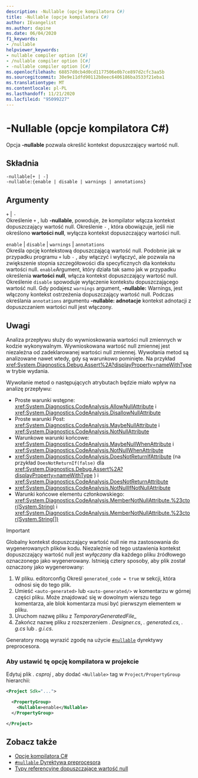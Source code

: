 ```yaml
---
description: -Nullable (opcje kompilatora C#)
title: -Nullable (opcje kompilatora C#)
author: IEvangelist
ms.author: dapine
ms.date: 06/04/2020
f1_keywords:
- /nullable
helpviewer_keywords:
- nullable compiler option [C#]
- /nullable compiler option [C#]
- -nullable compiler option [C#]
ms.openlocfilehash: 68857d0cb4d0cd1177506e0b7ce897d2cfc3aa5b
ms.sourcegitcommit: 30e9e11dfd90112b8eec6406186ba3533f21eba1
ms.translationtype: MT
ms.contentlocale: pl-PL
ms.lasthandoff: 11/21/2020
ms.locfileid: "95099227"
---
```

# <a name="-nullable-c-compiler-options"></a>-Nullable (opcje kompilatora C#)

Opcja **-nullable** pozwala określić kontekst dopuszczający wartość null.

## <a name="syntax"></a>Składnia

```console
-nullable[+ | -]
-nullable:{enable | disable | warnings | annotations}
```

## <a name="arguments"></a>Argumenty

`+` &#124; `-`  
Określenie `+` , lub **-nullable**, powoduje, że kompilator włącza kontekst dopuszczający wartość null. Określenie `-` , która obowiązuje, jeśli nie określono **wartości null**, wyłącza kontekst dopuszczający wartości null.

`enable` &#124; `disable` &#124; `warnings` &#124; `annotations`  
Określa opcję kontekstową dopuszczającą wartość null. Podobnie jak w przypadku programu `+` lub `-` , aby włączyć i wyłączyć, ale pozwala na zwiększenie stopnia szczegółowości dla specyficznych dla kontekstu wartości null. `enable`Argument, który działa tak samo jak w przypadku określenia **wartości null**, włącza kontekst dopuszczający wartość null. Określenie `disable` spowoduje wyłączenie kontekstu dopuszczającego wartość null. Gdy podajesz `warnings` argument, **-nullable:** Warnings, jest włączony kontekst ostrzeżenia dopuszczający wartość null. Podczas określania `annotations` argumentu **-nullable: adnotacje** kontekst adnotacji z dopuszczaniem wartości null jest włączony.

## <a name="remarks"></a>Uwagi

Analiza przepływu służy do wywnioskowania wartości null zmiennych w kodzie wykonywalnym. Wywnioskowana wartość null zmiennej jest niezależna od zadeklarowanej wartości null zmiennej. Wywołania metod są analizowane nawet wtedy, gdy są warunkowo pominięte. Na przykład <xref:System.Diagnostics.Debug.Assert%2A?displayProperty=nameWithType> w trybie wydania.

Wywołanie metod o następujących atrybutach będzie miało wpływ na analizę przepływu:

- Proste warunki wstępne: <xref:System.Diagnostics.CodeAnalysis.AllowNullAttribute> i <xref:System.Diagnostics.CodeAnalysis.DisallowNullAttribute>
- Proste warunki Post: <xref:System.Diagnostics.CodeAnalysis.MaybeNullAttribute> i <xref:System.Diagnostics.CodeAnalysis.NotNullAttribute>
- Warunkowe warunki końcowe: <xref:System.Diagnostics.CodeAnalysis.MaybeNullWhenAttribute> i <xref:System.Diagnostics.CodeAnalysis.NotNullWhenAttribute>
- <xref:System.Diagnostics.CodeAnalysis.DoesNotReturnIfAttribute> (na przykład `DoesNotReturnIf(false)` dla <xref:System.Diagnostics.Debug.Assert%2A?displayProperty=nameWithType> ) i <xref:System.Diagnostics.CodeAnalysis.DoesNotReturnAttribute>
- <xref:System.Diagnostics.CodeAnalysis.NotNullIfNotNullAttribute>
- Warunki końcowe elementu członkowskiego: <xref:System.Diagnostics.CodeAnalysis.MemberNotNullAttribute.%23ctor(System.String)> i <xref:System.Diagnostics.CodeAnalysis.MemberNotNullAttribute.%23ctor(System.String[])>

> [!IMPORTANT]
> Globalny kontekst dopuszczający wartość null nie ma zastosowania do wygenerowanych plików kodu. Niezależnie od tego ustawienia kontekst dopuszczający wartość null jest *wyłączany* dla każdego pliku źródłowego oznaczonego jako wygenerowany. Istnieją cztery sposoby, aby plik został oznaczony jako wygenerowany:
>
> 1. W pliku. editorconfig Określ `generated_code = true` w sekcji, która odnosi się do tego plik.
> 1. Umieść `<auto-generated>` lub `<auto-generated/>` w komentarzu w górnej części pliku. Może znajdować się w dowolnym wierszu tego komentarza, ale blok komentarza musi być pierwszym elementem w pliku.
> 1. Uruchom nazwę pliku z *TemporaryGeneratedFile_*
> 1. Zakończ nazwę pliku z rozszerzeniem *. Designer.cs*, *. generated.cs*, *. g.cs* lub *. g.i.cs*.
>
> Generatory mogą wyrazić zgodę na użycie [`#nullable`](../preprocessor-directives/preprocessor-nullable.md) dyrektywy preprocesora.

### <a name="to-set-this-compiler-option-in-a-project"></a>Aby ustawić tę opcję kompilatora w projekcie

Edytuj plik *. csproj* , aby dodać `<Nullable>` tag w `Project/PropertyGroup` hierarchii:

```xml
<Project Sdk="...">

  <PropertyGroup>
    <Nullable>enable</Nullable>
  </PropertyGroup>

</Project>
```

## <a name="see-also"></a>Zobacz także

- [Opcje kompilatora C#](./index.md)
- [`#nullable` Dyrektywa preprocesora](../preprocessor-directives/preprocessor-nullable.md)
- [Typy referencyjne dopuszczające wartość null](../../nullable-references.md)
